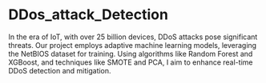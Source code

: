 # DDos_attack_Detection
In the era of IoT, with over 25 billion devices, DDoS attacks pose significant threats. Our project employs adaptive machine learning models, leveraging the NetBIOS dataset for training. Using algorithms like Random Forest and XGBoost, and techniques like SMOTE and PCA, I aim to enhance real-time DDoS detection and mitigation.
